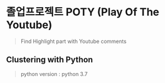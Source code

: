 # 졸업프로젝트 POTY (Play Of The Youtube)
> Find Highlight part with Youtube comments

## Clustering with Python

> python version : python 3.7